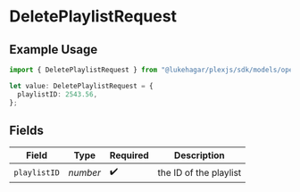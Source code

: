 # DeletePlaylistRequest

## Example Usage

```typescript
import { DeletePlaylistRequest } from "@lukehagar/plexjs/sdk/models/operations";

let value: DeletePlaylistRequest = {
  playlistID: 2543.56,
};
```

## Fields

| Field                  | Type                   | Required               | Description            |
| ---------------------- | ---------------------- | ---------------------- | ---------------------- |
| `playlistID`           | *number*               | :heavy_check_mark:     | the ID of the playlist |